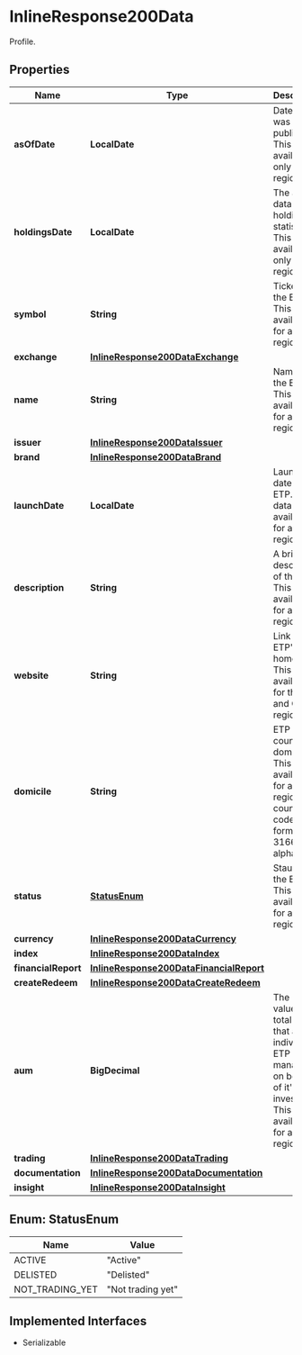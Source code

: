 

# InlineResponse200Data

Profile.

## Properties

Name | Type | Description | Notes
------------ | ------------- | ------------- | -------------
**asOfDate** | **LocalDate** | Date data was published. This data is available only for US region. |  [optional]
**holdingsDate** | **LocalDate** | The as of data for holdings statistics. This data available only for US region |  [optional]
**symbol** | **String** | Ticker of the ETP. This data is available for all region. |  [optional]
**exchange** | [**InlineResponse200DataExchange**](InlineResponse200DataExchange.md) |  |  [optional]
**name** | **String** | Name of the ETP. This data is available for all the regions. |  [optional]
**issuer** | [**InlineResponse200DataIssuer**](InlineResponse200DataIssuer.md) |  |  [optional]
**brand** | [**InlineResponse200DataBrand**](InlineResponse200DataBrand.md) |  |  [optional]
**launchDate** | **LocalDate** | Launch date of the ETP. This data is available for all the regions. |  [optional]
**description** | **String** | A brief description of the ETP. This data is available for all the regions. |  [optional]
**website** | **String** | Link to the ETP&#39;s homepage. This data is available for the US and Canada region. |  [optional]
**domicile** | **String** | ETP country of domicile. This data is available for all the regions and country code is in format ISO 3166-1 alpha-2. |  [optional]
**status** | [**StatusEnum**](#StatusEnum) | Staus of the ETP. This data is available for all the regions. |  [optional]
**currency** | [**InlineResponse200DataCurrency**](InlineResponse200DataCurrency.md) |  |  [optional]
**index** | [**InlineResponse200DataIndex**](InlineResponse200DataIndex.md) |  |  [optional]
**financialReport** | [**InlineResponse200DataFinancialReport**](InlineResponse200DataFinancialReport.md) |  |  [optional]
**createRedeem** | [**InlineResponse200DataCreateRedeem**](InlineResponse200DataCreateRedeem.md) |  |  [optional]
**aum** | **BigDecimal** | The market value of the total assets that a individual ETP manages on behalf of it&#39;s investors. This data is available for all the regions. |  [optional]
**trading** | [**InlineResponse200DataTrading**](InlineResponse200DataTrading.md) |  |  [optional]
**documentation** | [**InlineResponse200DataDocumentation**](InlineResponse200DataDocumentation.md) |  |  [optional]
**insight** | [**InlineResponse200DataInsight**](InlineResponse200DataInsight.md) |  |  [optional]



## Enum: StatusEnum

Name | Value
---- | -----
ACTIVE | &quot;Active&quot;
DELISTED | &quot;Delisted&quot;
NOT_TRADING_YET | &quot;Not trading yet&quot;


## Implemented Interfaces

* Serializable


